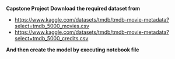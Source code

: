 **Capstone Project**
**Download the required dataset from**
</break>
- https://www.kaggle.com/datasets/tmdb/tmdb-movie-metadata?select=tmdb_5000_movies.csv
- https://www.kaggle.com/datasets/tmdb/tmdb-movie-metadata?select=tmdb_5000_credits.csv 

**And then create the model by executing notebook file**
